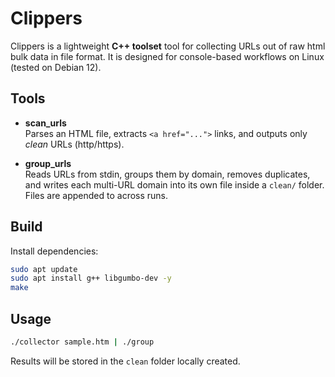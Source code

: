 # Clippers

Clippers is a lightweight **C++ toolset** tool for collecting URLs out of raw html bulk data in file format.
It is designed for console-based workflows on Linux (tested on Debian 12).

## Tools

- **scan_urls**  
  Parses an HTML file, extracts `<a href="...">` links, and outputs only *clean* URLs (http/https).

- **group_urls**  
  Reads URLs from stdin, groups them by domain, removes duplicates, 
  and writes each multi-URL domain into its own file inside a `clean/` folder. Files are appended to across runs.


## Build
Install dependencies:
```bash
sudo apt update
sudo apt install g++ libgumbo-dev -y
make
```
## Usage
```bash
./collector sample.htm | ./group
```

Results will be stored in the `clean` folder locally created.
